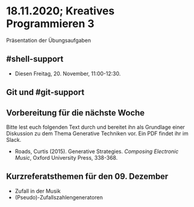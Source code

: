 # 18.11.2020; Kreatives Programmieren 3

Präsentation der Übungsaufgaben

## #shell-support

* Diesen Freitag, 20. November, 11:00-12:30.

## Git und #git-support

## Vorbereitung für die nächste Woche

Bitte lest euch folgenden Text durch und bereitet ihn als Grundlage einer Diskussion zu dem Thema Generative Techniken vor. Ein PDF findet ihr im Slack.

* Roads, Curtis (2015). Generative Strategies. *Composing Electronic Music*, Oxford University Press, 338-368.

## Kurzreferatsthemen für den 09. Dezember

* Zufall in der Musik
* (Pseudo)-Zufallszahlengeneratoren